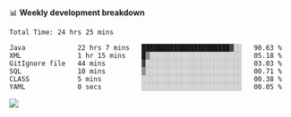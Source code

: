 

📊 **Weekly development breakdown**
<!--START_SECTION:waka-->

```text
Total Time: 24 hrs 25 mins

Java             22 hrs 7 mins   ██████████████████████▓░░   90.63 %
XML              1 hr 15 mins    █▒░░░░░░░░░░░░░░░░░░░░░░░   05.18 %
GitIgnore file   44 mins         ▓░░░░░░░░░░░░░░░░░░░░░░░░   03.03 %
SQL              10 mins         ▒░░░░░░░░░░░░░░░░░░░░░░░░   00.71 %
CLASS            5 mins          ░░░░░░░░░░░░░░░░░░░░░░░░░   00.38 %
YAML             0 secs          ░░░░░░░░░░░░░░░░░░░░░░░░░   00.05 %
```

<!--END_SECTION:waka-->

<p align="left" dir="auto">
  <a href="#">
    <img src="https://github-readme-stats.vercel.app/api?username=JiHongYuan&show_icons=true&inc">
  </a>
</p>
